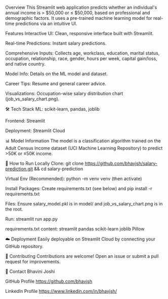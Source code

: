 Overview
This Streamlit web application predicts whether an individual's annual income is > $50,000 or ≤ $50,000, based on professional and demographic factors. It uses a pre-trained machine learning model for real-time predictions via an intuitive UI.

Features
Interactive UI: Clean, responsive interface built with Streamlit.

Real-time Predictions: Instant salary predictions.

Comprehensive Inputs: Collects age, workclass, education, marital status, occupation, relationship, race, gender, hours per week, capital gain/loss, and native country.

Model Info: Details on the ML model and dataset.

Career Tips: Resume and general career advice.

Visualizations: Occupation-wise salary distribution chart (job_vs_salary_chart.png).

🛠️ Tech Stack
ML: scikit-learn, pandas, joblib

Frontend: Streamlit

Deployment: Streamlit Cloud

📊 Model Information
The model is a classification algorithm trained on the Adult Census Income dataset (UCI Machine Learning Repository) to predict >50K or ≤50K income.

🚀 How to Run Locally
Clone: git clone https://github.com/bhavjsh/salary-prediction.git && cd salary-prediction

Virtual Env (Recommended): python -m venv venv (then activate)

Install Packages: Create requirements.txt (see below) and pip install -r requirements.txt

Files: Ensure salary_model.pkl is in model/ and job_vs_salary_chart.png is in the root.

Run: streamlit run app.py

requirements.txt content:
streamlit
pandas
scikit-learn
joblib
Pillow

☁️ Deployment
Easily deployable on Streamlit Cloud by connecting your GitHub repository.

🤝 Contributing
Contributions are welcome! Open an issue or submit a pull request for improvements.


📧 Contact
Bhavini Joshi

GitHub Profile https://github.com/bhavjsh

LinkedIn Profile https://www.linkedin.com/in/bhavjsh/
